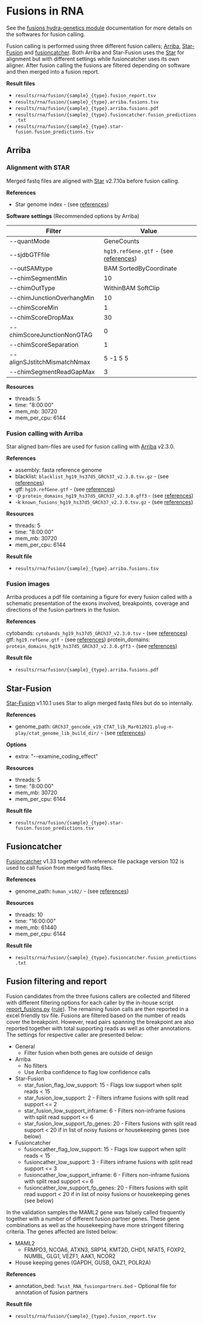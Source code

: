# Fusions in RNA
See the [fusions hydra-genetics module](https://snv_indels.readthedocs.io/en/latest/) documentation for more details on the softwares for fusion calling.

Fusion calling is performed using three different fusion callers; [Arriba](https://github.com/suhrig/arriba), [Star-Fusion](https://github.com/STAR-Fusion/STAR-Fusion) and [fusioncatcher](https://github.com/ndaniel/fusioncatcher). Both Arriba and Star-Fusion uses the [Star](https://github.com/alexdobin/STAR) for alignment but with different settings while fusioncatcher uses its own aligner. After fusion calling the fusions are filtered depending on software and then merged into a fusion report.

**Result files**

* `results/rna/fusion/{sample}_{type}.fusion_report.tsv`
* `results/rna/fusion/{sample}_{type}.arriba.fusions.tsv`
* `results/rna/fusion/{sample}_{type}.arriba.fusions.pdf`
* `results/rna/fusion/{sample}_{type}.fusioncatcher.fusion_predictions.txt`
* `results/rna/fusion/{sample}_{type}.star-fusion.fusion_predictions.tsv`

## Arriba

### Alignment with STAR
Merged fastq files are aligned with [Star](https://github.com/alexdobin/STAR) v2.7.10a before fusion calling.

**References**

* Star genome index - (see [references](references.md#star-genome-index))

**Software settings** (Recommended options by Arriba)

| **Filter** | **Value** |
|-------------|-|
| --quantMode | GeneCounts
| --sjdbGTFfile | `hg19.refGene.gtf` - (see [references](references.md#arriba-230)) |
| --outSAMtype | BAM SortedByCoordinate |
| --chimSegmentMin | 10 |
| --chimOutType | WithinBAM SoftClip |
| --chimJunctionOverhangMin | 10 |
| --chimScoreMin | 1 |
| --chimScoreDropMax | 30 |
| --chimScoreJunctionNonGTAG | 0 |
| --chimScoreSeparation | 1 |
| --alignSJstitchMismatchNmax | 5 -1 5 5 |
| --chimSegmentReadGapMax | 3 |

**Resources**

* threads: 5
* time: "8:00:00"
* mem_mb: 30720
* mem_per_cpu: 6144

### Fusion calling with Arriba
Star aligned bam-files are used for fusion calling with [Arriba](https://github.com/suhrig/arriba) v2.3.0.

**References**

* assembly: fasta reference genome
* blacklist: `blacklist_hg19_hs37d5_GRCh37_v2.3.0.tsv.gz` - (see [references](references.md#arriba-230))
* gtf: `hg19.refGene.gtf` - (see [references](references.md#arriba-230))
* -p `protein_domains_hg19_hs37d5_GRCh37_v2.3.0.gff3` - (see [references](references.md#arriba-230))
* -k `known_fusions_hg19_hs37d5_GRCh37_v2.3.0.tsv.gz` - (see [references](references.md#arriba-230))

**Resources**

* threads: 5
* time: "8:00:00"
* mem_mb: 30720
* mem_per_cpu: 6144

**Result file**

* `results/rna/fusion/{sample}_{type}.arriba.fusions.tsv`

### Fusion images
Arriba produces a pdf file containing a figure for every fusion called with a schematic presentation of the exons involved, breakpoints, coverage and directions of the fusion partners in the fusion.

**References**

cytobands: `cytobands_hg19_hs37d5_GRCh37_v2.3.0.tsv` - (see [references](references.md#arriba-230))
gtf: `hg19.refGene.gtf` - (see [references](references.md#arriba-230))
protein_domains: `protein_domains_hg19_hs37d5_GRCh37_v2.3.0.gff3` - (see [references](references.md#arriba-230))

**Result file**

* `results/rna/fusion/{sample}_{type}.arriba.fusions.pdf`

## Star-Fusion
[Star-Fusion](https://github.com/STAR-Fusion/STAR-Fusion) v1.10.1 uses Star to align merged fastq files but do so internally.

**References**

* genome_path: `GRCh37_gencode_v19_CTAT_lib_Mar012021.plug-n-play/ctat_genome_lib_build_dir/` - (see [references](references.md#star-fusion))

**Options**

* extra: "--examine_coding_effect"

**Resources**

* threads: 5
* time: "8:00:00"
* mem_mb: 30720
* mem_per_cpu: 6144

**Result file**

* `results/rna/fusion/{sample}_{type}.star-fusion.fusion_predictions.tsv`

## Fusioncatcher
[Fusioncatcher](https://github.com/ndaniel/fusioncatcher) v1.33 together with reference file package version 102 is used to call fusion from merged fastq files.

**References**

* genome_path: `human_v102/`  - (see [references](references.md#fusioncather-v102))

**Resources**

* threads: 10
* time: "16:00:00"
* mem_mb: 61440
* mem_per_cpu: 6144

**Result file**

* `results/rna/fusion/{sample}_{type}.fusioncatcher.fusion_predictions.txt`

## Fusion filtering and report
Fusion candidates from the three fusions callers are collected and filtered with different filtering options for each caller by the in-house script [report_fusions.py](https://github.com/genomic-medicine-sweden/Twist_Solid/blob/develop/workflow/scripts/report_fusions.py) ([rule](https://github.com/genomic-medicine-sweden/Twist_Solid/blob/develop/workflow/rules/report_fusions.smk)). The remaining fusion calls are then reported in a excel friendly tsv file. Fusions are filtered based on the number of reads cover the breakpoint. However, read pairs spanning the breakpoint are also reported together with total supporting reads as well as other annotations. The settings for respective caller are presented below:

* General
    - Filter fusion when both genes are outside of design
* Arriba
    - No filters
    - Use Arriba confidence to flag low confidence calls
* Star-Fusion
    - star_fusion_flag_low_support: 15 - Flags low support when split reads < 15
    - star_fusion_low_support: 2 - Filters inframe fusions with split read support <= 2
    - star_fusion_low_support_inframe: 6 - Filters non-inframe fusions with split read support <= 6
    - star_fusion_low_support_fp_genes: 20 - Filters fusions with split read support < 20 if in list of noisy fusions or housekeeping genes (see below)
* Fusioncatcher
    - fusioncather_flag_low_support: 15 - Flags low support when split reads < 15
    - fusioncather_low_support: 3 - Filters inframe fusions with split read support <= 3
    - fusioncather_low_support_inframe: 6 - Filters non-inframe fusions with split read support <= 6
    - fusioncather_low_support_fp_genes: 20 - Filters fusions with split read support < 20 if in list of noisy fusions or housekeeping genes (see below)

In the validation samples the MAML2 gene was falsely called frequently together with a number of different fusion partner genes. These gene combinations as well as the housekeeping have more stringent filtering criteria. The genes affected are listed below:

* MAML2
    - FRMPD3, NCOA6, ATXN3, SRP14, KMT2D, CHD1, NFAT5, FOXP2, NUMBL, GLG1, VEZF1, AAK1, NCOR2
* House keeping genes (GAPDH, GUSB, OAZ1, POLR2A)

**References**

* annotation_bed: `Twist_RNA_fusionpartners.bed` - Optional file for annotation of fusion partners

**Result file**

* `results/rna/fusion/{sample}_{type}.fusion_report.tsv`
